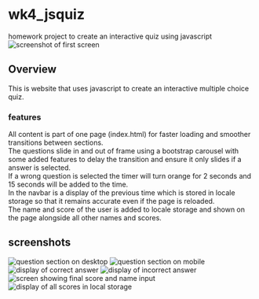 # wk4_jsquiz
 homework project to create an interactive quiz using javascript
![screenshot of first screen](./screenshots/first-screen.jpg)
## Overview
This is website that uses javascript to create an interactive multiple choice quiz.
### features
All content is part of one page (index.html) for faster loading and smoother transitions between sections.\
The questions slide in and out of frame using a bootstrap carousel with some added features to delay the transition and ensure it only slides if a answer is selected.\
If a wrong question is selected the timer will turn orange for 2 seconds and 15 seconds will be added to the time.\
In the navbar is a display of the previous time which is stored in locale storage so that it remains accurate even if the page is reloaded.\
The name and score of the user is added to locale storage and shown on the page alongside all other names and scores.
## screenshots
![question section on desktop](./screenshots/desktop-q-normal.jpg)
![question section on mobile](./screenshots/mobile-q.jpg)
![display of correct answer](./screenshots/desktop-q-correct.jpg)
![display of incorrect answer](./screenshots/desktop-q-incorrect.jpg)
![screen showing final score and name input](./screenshots/mobile-score.jpg)
![display of all scores in local storage](./screenshots/desktop-highscores.jpg)
